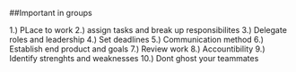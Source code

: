 ##Important in groups

1.) PLace to work
2.) assign tasks and break up responsibilites 
3.) Delegate roles and leadership
4.) Set deadlines
5.) Communication method
6.) Establish end product and goals
7.) Review work
8.) Accountibility 
9.) Identify strenghts and weaknesses
10.) Dont ghost your teammates
